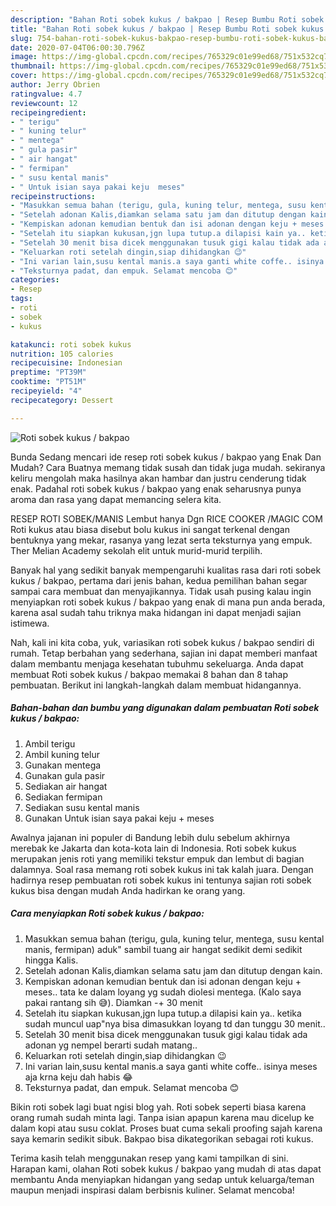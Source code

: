```yaml
---
description: "Bahan Roti sobek kukus / bakpao | Resep Bumbu Roti sobek kukus / bakpao Yang Menggugah Selera"
title: "Bahan Roti sobek kukus / bakpao | Resep Bumbu Roti sobek kukus / bakpao Yang Menggugah Selera"
slug: 754-bahan-roti-sobek-kukus-bakpao-resep-bumbu-roti-sobek-kukus-bakpao-yang-menggugah-selera
date: 2020-07-04T06:00:30.796Z
image: https://img-global.cpcdn.com/recipes/765329c01e99ed68/751x532cq70/roti-sobek-kukus-bakpao-foto-resep-utama.jpg
thumbnail: https://img-global.cpcdn.com/recipes/765329c01e99ed68/751x532cq70/roti-sobek-kukus-bakpao-foto-resep-utama.jpg
cover: https://img-global.cpcdn.com/recipes/765329c01e99ed68/751x532cq70/roti-sobek-kukus-bakpao-foto-resep-utama.jpg
author: Jerry Obrien
ratingvalue: 4.7
reviewcount: 12
recipeingredient:
- " terigu"
- " kuning telur"
- " mentega"
- " gula pasir"
- " air hangat"
- " fermipan"
- " susu kental manis"
- " Untuk isian saya pakai keju  meses"
recipeinstructions:
- "Masukkan semua bahan (terigu, gula, kuning telur, mentega, susu kental manis, fermipan) aduk&#34; sambil tuang air hangat sedikit demi sedikit hingga Kalis."
- "Setelah adonan Kalis,diamkan selama satu jam dan ditutup dengan kain."
- "Kempiskan adonan kemudian bentuk dan isi adonan dengan keju + meses.. tata ke dalam loyang yg sudah diolesi mentega. (Kalo saya pakai rantang sih 😅). Diamkan -+ 30 menit"
- "Setelah itu siapkan kukusan,jgn lupa tutup.a dilapisi kain ya.. ketika sudah muncul uap&#34;nya bisa dimasukkan loyang td dan tunggu 30 menit.."
- "Setelah 30 menit bisa dicek menggunakan tusuk gigi kalau tidak ada adonan yg nempel berarti sudah matang.."
- "Keluarkan roti setelah dingin,siap dihidangkan 😉"
- "Ini varian lain,susu kental manis.a saya ganti white coffe.. isinya meses aja krna keju dah habis 😂"
- "Teksturnya padat, dan empuk. Selamat mencoba 😊"
categories:
- Resep
tags:
- roti
- sobek
- kukus

katakunci: roti sobek kukus 
nutrition: 105 calories
recipecuisine: Indonesian
preptime: "PT39M"
cooktime: "PT51M"
recipeyield: "4"
recipecategory: Dessert

---
```



![Roti sobek kukus / bakpao](https://img-global.cpcdn.com/recipes/765329c01e99ed68/751x532cq70/roti-sobek-kukus-bakpao-foto-resep-utama.jpg)

Bunda Sedang mencari ide resep roti sobek kukus / bakpao yang Enak Dan Mudah? Cara Buatnya memang tidak susah dan tidak juga mudah. sekiranya keliru mengolah maka hasilnya akan hambar dan justru cenderung tidak enak. Padahal roti sobek kukus / bakpao yang enak seharusnya punya aroma dan rasa yang dapat memancing selera kita.

RESEP ROTI SOBEK/MANIS Lembut hanya Dgn RICE COOKER /MAGIC COM Roti kukus atau biasa disebut bolu kukus ini sangat terkenal dengan bentuknya yang mekar, rasanya yang lezat serta teksturnya yang empuk. Ther Melian Academy sekolah elit untuk murid-murid terpilih.

Banyak hal yang sedikit banyak mempengaruhi kualitas rasa dari roti sobek kukus / bakpao, pertama dari jenis bahan, kedua pemilihan bahan segar sampai cara membuat dan menyajikannya. Tidak usah pusing kalau ingin menyiapkan roti sobek kukus / bakpao yang enak di mana pun anda berada, karena asal sudah tahu triknya maka hidangan ini dapat menjadi sajian istimewa.


Nah, kali ini kita coba, yuk, variasikan roti sobek kukus / bakpao sendiri di rumah. Tetap berbahan yang sederhana, sajian ini dapat memberi manfaat dalam membantu menjaga kesehatan tubuhmu sekeluarga. Anda dapat membuat Roti sobek kukus / bakpao memakai 8 bahan dan 8 tahap pembuatan. Berikut ini langkah-langkah dalam membuat hidangannya.

<!--inarticleads1-->

##### Bahan-bahan dan bumbu yang digunakan dalam pembuatan Roti sobek kukus / bakpao:

1. Ambil  terigu
1. Ambil  kuning telur
1. Gunakan  mentega
1. Gunakan  gula pasir
1. Sediakan  air hangat
1. Sediakan  fermipan
1. Sediakan  susu kental manis
1. Gunakan  Untuk isian saya pakai keju + meses


Awalnya jajanan ini populer di Bandung lebih dulu sebelum akhirnya merebak ke Jakarta dan kota-kota lain di Indonesia. Roti sobek kukus merupakan jenis roti yang memiliki tekstur empuk dan lembut di bagian dalamnya. Soal rasa memang roti sobek kukus ini tak kalah juara. Dengan hadirnya resep pembuatan roti sobek kukus ini tentunya sajian roti sobek kukus bisa dengan mudah Anda hadirkan ke orang yang. 

<!--inarticleads2-->

##### Cara menyiapkan Roti sobek kukus / bakpao:

1. Masukkan semua bahan (terigu, gula, kuning telur, mentega, susu kental manis, fermipan) aduk&#34; sambil tuang air hangat sedikit demi sedikit hingga Kalis.
1. Setelah adonan Kalis,diamkan selama satu jam dan ditutup dengan kain.
1. Kempiskan adonan kemudian bentuk dan isi adonan dengan keju + meses.. tata ke dalam loyang yg sudah diolesi mentega. (Kalo saya pakai rantang sih 😅). Diamkan -+ 30 menit
1. Setelah itu siapkan kukusan,jgn lupa tutup.a dilapisi kain ya.. ketika sudah muncul uap&#34;nya bisa dimasukkan loyang td dan tunggu 30 menit..
1. Setelah 30 menit bisa dicek menggunakan tusuk gigi kalau tidak ada adonan yg nempel berarti sudah matang..
1. Keluarkan roti setelah dingin,siap dihidangkan 😉
1. Ini varian lain,susu kental manis.a saya ganti white coffe.. isinya meses aja krna keju dah habis 😂
1. Teksturnya padat, dan empuk. Selamat mencoba 😊


Bikin roti sobek lagi buat ngisi blog yah. Roti sobek seperti biasa karena orang rumah sudah minta lagi. Tanpa isian apapun karena mau dicelup ke dalam kopi atau susu coklat. Proses buat cuma sekali proofing sajah karena saya kemarin sedikit sibuk. Bakpao bisa dikategorikan sebagai roti kukus. 

Terima kasih telah menggunakan resep yang kami tampilkan di sini. Harapan kami, olahan Roti sobek kukus / bakpao yang mudah di atas dapat membantu Anda menyiapkan hidangan yang sedap untuk keluarga/teman maupun menjadi inspirasi dalam berbisnis kuliner. Selamat mencoba!
